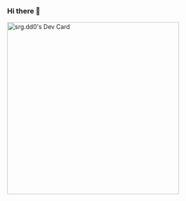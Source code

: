 ### Hi there 👋

<!--
**sergei-didenko/sergei-didenko** is a ✨ _special_ ✨ repository because its `README.md` (this file) appears on your GitHub profile.

Here are some ideas to get you started:

- 🔭 I’m currently working on ...
- 🌱 I’m currently learning ...
- 👯 I’m looking to collaborate on ...
- 🤔 I’m looking for help with ...
- 💬 Ask me about ...
- 📫 How to reach me: ...
- 😄 Pronouns: ...
- ⚡ Fun fact: ...
-->
<a href="https://app.daily.dev/srgdd0"><img src="https://api.daily.dev/devcards/05831a76b1454176a80d879fd79b0c00.png?r=8ns" width="400" alt="srg.dd0's Dev Card"/></a>
